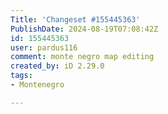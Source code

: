 ```yaml
---
Title: 'Changeset #155445363'
PublishDate: 2024-08-19T07:08:42Z
id: 155445363
user: pardus116
comment: monte negro map editing
created_by: iD 2.29.0
tags:
- Montenegro

---
```

